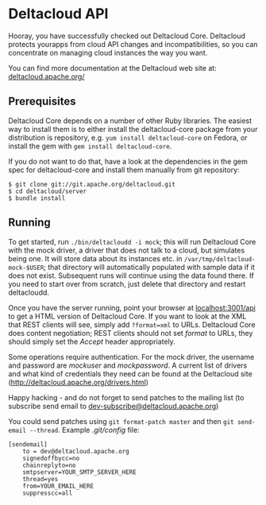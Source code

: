Deltacloud API
==============

Hooray, you have successfully checked out Deltacloud Core.
Deltacloud protects yourapps from cloud API changes and incompatibilities,
so you can concentrate on managing cloud instances the way you want.

You can find more documentation at the Deltacloud web site at:
[deltacloud.apache.org/](http://deltacloud.apache.org/)

Prerequisites
-------------

Deltacloud Core depends on a number of other Ruby libraries. The easiest
way to install them is to either install the deltacloud-core package from
your distribution is repository, e.g. `yum install deltacloud-core` on
Fedora, or install the gem with `gem install deltacloud-core`.

If you do not want to do that, have a look at the dependencies in the gem
spec for deltacloud-core and install them manually from git repository:

    $ git clone git://git.apache.org/deltacloud.git
    $ cd deltacloud/server
    $ bundle install

Running
-------

To get started, run `./bin/deltacloudd -i mock`; this will run Deltacloud
Core with the mock driver, a driver that does not talk to a cloud, but
simulates being one. It will store data about its instances etc. in
`/var/tmp/deltacloud-mock-$USER`; that directory will automatically populated
with sample data if it does not exist. Subsequent runs will continue using
the data found there. If you need to start over from scratch, just delete
that directory and restart deltacloudd.

Once you have the server running, point your browser at
[localhost:3001/api](http://localhost:3001/api) to get a HTML version of
Deltacloud Core.  If you want to look at the XML that REST clients will
see, simply add `?format=xml` to URLs. Deltacloud Core does content
negotiation; REST clients should not set _format_ to URLs, they should
simply set the _Accept_ header appropriately.

Some operations require authentication. For the mock driver, the username
and password are *mockuser* and *mockpassword*. A current list of drivers
and what kind of credentials they need can be found at
the Deltacloud site (http://deltacloud.apache.org/drivers.html)

Happy hacking - and do not forget to send patches to the mailing list (to
subscribe send email to dev-subscribe@deltacloud.apache.org)

You could send patches using `git format-patch master` and then `git
send-email --thread`. Example _.git/config_ file:

    [sendemail]
        to = dev@deltacloud.apache.org
        signedoffbycc=no
        chainreplyto=no
        smtpserver=YOUR_SMTP_SERVER_HERE
        thread=yes
        from=YOUR_EMAIL_HERE
        suppresscc=all
